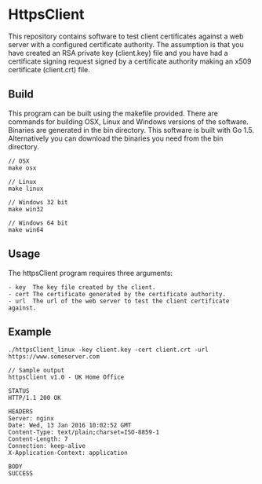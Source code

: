 # HttpsClient

This repository contains software to test client certificates against a web server with a configured certificate authority.
The assumption is that you have created an RSA private key (client.key) file and you have had a certificate signing request signed by a certificate authority making an x509 certificate (client.crt) file.

## Build

This program can be built using the makefile provided.  There are commands for building OSX, Linux and Windows versions of the software.  Binaries are generated in the bin directory.  This software is built with Go 1.5.  
Alternatively you can download the binaries you need from the bin directory.

    // OSX
    make osx
    
    // Linux
    make linux
    
    // Windows 32 bit
    make win32
    
    // Windows 64 bit
    make win64

## Usage

The httpsClient program requires three arguments:

    - key  The key file created by the client.
    - cert The certificate generated by the certificate authority.
    - url  The url of the web server to test the client certificate against. 
 
## Example

    ./httpsClient_linux -key client.key -cert client.crt -url https://www.someserver.com
    
    // Sample output
    httpsClient v1.0 - UK Home Office
    
    STATUS
    HTTP/1.1 200 OK
    
    HEADERS
    Server: nginx
    Date: Wed, 13 Jan 2016 10:02:52 GMT
    Content-Type: text/plain;charset=ISO-8859-1
    Content-Length: 7
    Connection: keep-alive
    X-Application-Context: application
    
    BODY
    SUCCESS

    

